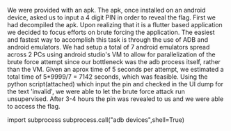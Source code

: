 We were provided with an apk. 
The apk, once installed on an android device, asked us to input a 4 digit PIN in order to reveal the flag. 
First we had decompiled the apk. Upon realizing that it is a flutter based application we decided to focus efforts on brute forcing the application. 
The easiest and fastest way to accomplish this task is through the use of ADB and android emulators. 
We had setup a total of 7 android emulators spread across 2 PCs using android studio's VM to allow for parallelization of the brute force attempt
since our bottleneck was the adb process itself, rather than the VM. 
Given an aprox time of 5 seconds per attempt, we estimated a total time of 5*9999/7 = 7142 seconds, which was feasible.
Using the python script(attached) which input the pin and checked in the UI dump for the text 'invalid', we were able to let the brute force attack run unsupervised. 
After 3-4 hours the pin was revealed to us and we were able to access the flag.

import subprocess
subprocess.call("adb devices",shell=True) 

